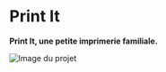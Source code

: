 # Print It

**Print It, une petite imprimerie familiale.**

![Image du projet](https://repository-images.githubusercontent.com/772493675/ca511165-2f46-4417-b1c1-c5619bd12f08)
